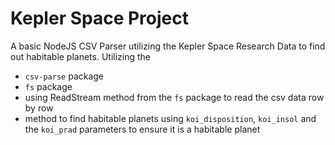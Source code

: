 # Kepler Space Project

A basic NodeJS CSV Parser utilizing the Kepler Space Research Data to find out habitable planets. Utilizing the

- `csv-parse` package
- `fs` package
- using ReadStream method from the `fs` package to read the csv data row by row
- method to find habitable planets using `koi_disposition`, `koi_insol` and the `koi_prad` parameters to ensure it is a habitable planet

